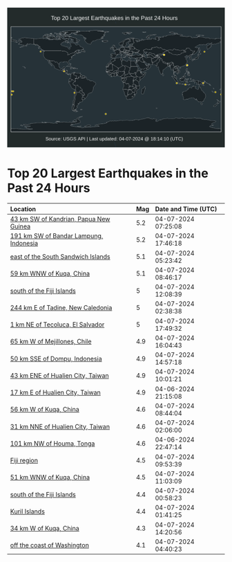 ![Map](./map.png)

# Top 20 Largest Earthquakes in the Past 24 Hours

| Location | Mag | Date and Time (UTC) |
|:---|:---|:---|
| [43 km SW of Kandrian, Papua New Guinea](https://earthquake.usgs.gov/earthquakes/eventpage/us7000make) | 5.2 | 04-07-2024 07:25:08 |
| [191 km SW of Bandar Lampung, Indonesia](https://earthquake.usgs.gov/earthquakes/eventpage/us7000man4) | 5.2 | 04-07-2024 17:46:18 |
| [east of the South Sandwich Islands](https://earthquake.usgs.gov/earthquakes/eventpage/us7000majx) | 5.1 | 04-07-2024 05:23:42 |
| [59 km WNW of Kuqa, China](https://earthquake.usgs.gov/earthquakes/eventpage/us7000makt) | 5.1 | 04-07-2024 08:46:17 |
| [south of the Fiji Islands](https://earthquake.usgs.gov/earthquakes/eventpage/us7000malq) | 5 | 04-07-2024 12:08:39 |
| [244 km E of Tadine, New Caledonia](https://earthquake.usgs.gov/earthquakes/eventpage/us7000maj2) | 5 | 04-07-2024 02:38:38 |
| [1 km NE of Tecoluca, El Salvador](https://earthquake.usgs.gov/earthquakes/eventpage/us7000man5) | 5 | 04-07-2024 17:49:32 |
| [65 km W of Mejillones, Chile](https://earthquake.usgs.gov/earthquakes/eventpage/us7000mamt) | 4.9 | 04-07-2024 16:04:43 |
| [50 km SSE of Dompu, Indonesia](https://earthquake.usgs.gov/earthquakes/eventpage/us7000mamb) | 4.9 | 04-07-2024 14:57:18 |
| [43 km ENE of Hualien City, Taiwan](https://earthquake.usgs.gov/earthquakes/eventpage/us7000mal5) | 4.9 | 04-07-2024 10:01:21 |
| [17 km E of Hualien City, Taiwan](https://earthquake.usgs.gov/earthquakes/eventpage/us7000mai0) | 4.9 | 04-06-2024 21:15:08 |
| [56 km W of Kuqa, China](https://earthquake.usgs.gov/earthquakes/eventpage/us7000maks) | 4.6 | 04-07-2024 08:44:04 |
| [31 km NNE of Hualien City, Taiwan](https://earthquake.usgs.gov/earthquakes/eventpage/us7000maix) | 4.6 | 04-07-2024 02:06:00 |
| [101 km NW of Houma, Tonga](https://earthquake.usgs.gov/earthquakes/eventpage/us7000mai6) | 4.6 | 04-06-2024 22:47:14 |
| [Fiji region](https://earthquake.usgs.gov/earthquakes/eventpage/us7000mal2) | 4.5 | 04-07-2024 09:53:39 |
| [51 km WNW of Kuqa, China](https://earthquake.usgs.gov/earthquakes/eventpage/us7000mali) | 4.5 | 04-07-2024 11:03:09 |
| [south of the Fiji Islands](https://earthquake.usgs.gov/earthquakes/eventpage/us7000maij) | 4.4 | 04-07-2024 00:58:23 |
| [Kuril Islands](https://earthquake.usgs.gov/earthquakes/eventpage/us7000maiu) | 4.4 | 04-07-2024 01:41:25 |
| [34 km W of Kuqa, China](https://earthquake.usgs.gov/earthquakes/eventpage/us7000mam8) | 4.3 | 04-07-2024 14:20:56 |
| [off the coast of Washington](https://earthquake.usgs.gov/earthquakes/eventpage/us7000majs) | 4.1 | 04-07-2024 04:40:23 |
